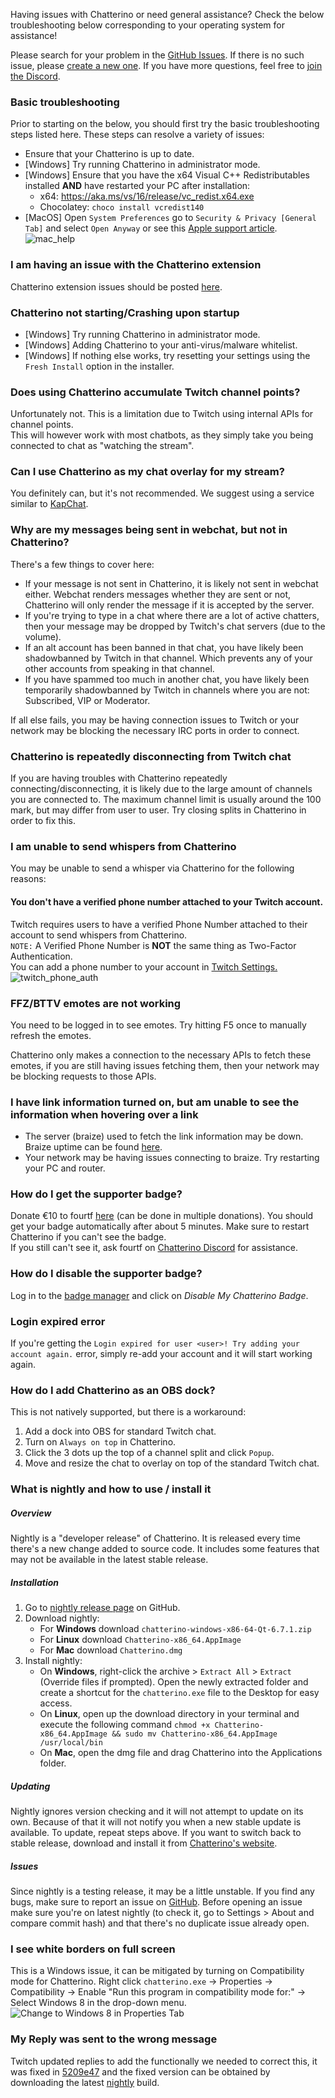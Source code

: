 Having issues with Chatterino or need general assistance? Check the below troubleshooting below corresponding to your operating system for assistance!

Please search for your problem in the [GitHub Issues][githubissues]. If there
is no such issue, please [create a new one][newissue]. If you have more
questions, feel free to [join the Discord](https://discord.gg/qq7DDxjste).

[githubissues]: https://github.com/Chatterino/chatterino2/issues?q=is%3Aissue+sort%3Aupdated-desc
[newissue]: https://github.com/Chatterino/chatterino2/issues/new/choose

### Basic troubleshooting

Prior to starting on the below, you should first try the basic troubleshooting steps listed here. These steps can resolve a variety of issues:

-   Ensure that your Chatterino is up to date.
-   [Windows] Try running Chatterino in administrator mode.
-   [Windows] Ensure that you have the x64 Visual C++ Redistributables installed **AND** have restarted your PC after installation:
    -   x64: <https://aka.ms/vs/16/release/vc_redist.x64.exe>
    -   Chocolatey: `choco install vcredist140`
-   [MacOS] Open `System Preferences` go to `Security & Privacy [General Tab]` and select `Open Anyway` or see this [Apple support article](https://support.apple.com/guide/mac-help/open-a-mac-app-from-an-unidentified-developer-mh40616/mac).
    ![mac_help](images/help/macOS_open_anyway.png)

### I am having an issue with the Chatterino extension

Chatterino extension issues should be posted [here](https://github.com/Chatterino/chatterino-browser-ext/issues/new).

### Chatterino not starting/Crashing upon startup

-   [Windows] Try running Chatterino in administrator mode.
-   [Windows] Adding Chatterino to your anti-virus/malware whitelist.
-   [Windows] If nothing else works, try resetting your settings using the `Fresh Install` option in the installer.

### Does using Chatterino accumulate Twitch channel points?

Unfortunately not. This is a limitation due to Twitch using internal APIs for channel points.<br>
This will however work with most chatbots, as they simply take you being connected to chat as "watching the stream".

### Can I use Chatterino as my chat overlay for my stream?

You definitely can, but it's not recommended. We suggest using a service similar to [KapChat](https://nightdev.com/kapchat).

### Why are my messages being sent in webchat, but not in Chatterino?

There's a few things to cover here:

-   If your message is not sent in Chatterino, it is likely not sent in webchat either. Webchat renders messages whether they are sent or not, Chatterino will only render the message if it is accepted by the server.
-   If you're trying to type in a chat where there are a lot of active chatters, then your message may be dropped by Twitch's chat servers (due to the volume).
-   If an alt account has been banned in that chat, you have likely been shadowbanned by Twitch in that channel. Which prevents any of your other accounts from speaking in that channel.
-   If you have spammed too much in another chat, you have likely been temporarily shadowbanned by Twitch in channels where you are not: Subscribed, VIP or Moderator.

If all else fails, you may be having connection issues to Twitch or your network may be blocking the necessary IRC ports in order to connect.

<!--### Chatterino is failing to connect to chat-->

### Chatterino is repeatedly disconnecting from Twitch chat

If you are having troubles with Chatterino repeatedly connecting/disconnecting, it is likely due to the large amount of channels you are connected to. The maximum channel limit is usually around the 100 mark, but may differ from user to user.
Try closing splits in Chatterino in order to fix this.

### I am unable to send whispers from Chatterino

You may be unable to send a whisper via Chatterino for the following reasons:

#### You don't have a verified phone number attached to your Twitch account.

Twitch requires users to have a verified Phone Number attached to their account to send whispers from Chatterino.  
`NOTE:` A Verified Phone Number is **NOT** the same thing as Two-Factor Authentication.  
You can add a phone number to your account in [Twitch Settings.](https://www.twitch.tv/settings/security)
![twitch_phone_auth](images/help/twitch_phone_auth.png)

### FFZ/BTTV emotes are not working

You need to be logged in to see emotes.
Try hitting F5 once to manually refresh the emotes.

Chatterino only makes a connection to the necessary APIs to fetch these emotes, if you are still having issues fetching them, then your network may be blocking requests to those APIs.

### I have link information turned on, but am unable to see the information when hovering over a link

-   The server (braize) used to fetch the link information may be down. Braize uptime can be found [here](https://braize.pajlada.com/chatterino/health/uptime).
-   Your network may be having issues connecting to braize. Try restarting your PC and router.

### How do I get the supporter badge?

Donate €10 to fourtf [here](https://streamelements.com/fourtf/tip) (can be done in multiple donations). You should get your badge automatically after about 5 minutes. Make sure to restart Chatterino if you can't see the badge.  
If you still can't see it, ask fourtf on [Chatterino Discord](https://discord.gg/qq7DDxjste) for assistance.

### How do I disable the supporter badge?

Log in to the [badge manager](https://manage.chatterino.com/) and click on _Disable My Chatterino Badge_.

### Login expired error

If you're getting the `Login expired for user <user>! Try adding your account again.` error, simply re-add your account and it will start working again.

### How do I add Chatterino as an OBS dock?

This is not natively supported, but there is a workaround:

1. Add a dock into OBS for standard Twitch chat.
2. Turn on `Always on top` in Chatterino.
3. Click the 3 dots up the top of a channel split and click `Popup`.
4. Move and resize the chat to overlay on top of the standard Twitch chat.

### What is nightly and how to use / install it

##### Overview

Nightly is a "developer release" of Chatterino. It is released every time there's a new change added to source code. It includes some features that may not be available in the latest stable release.

##### Installation

1. Go to [nightly release page](https://github.com/Chatterino/chatterino2/releases/tag/nightly-build) on GitHub.
1. Download nightly:
    - For **Windows** download `chatterino-windows-x86-64-Qt-6.7.1.zip `
    - For **Linux** download `Chatterino-x86_64.AppImage`
    - For **Mac** download `Chatterino.dmg`
1. Install nightly:
    - On **Windows**, right-click the archive > `Extract All` > `Extract` (Override files if prompted). Open the newly extracted folder and create a shortcut for the `chatterino.exe` file to the Desktop for easy access.
    - On **Linux**, open up the download directory in your terminal and execute the following command `chmod +x Chatterino-x86_64.AppImage && sudo mv Chatterino-x86_64.AppImage /usr/local/bin`
    - On **Mac**, open the dmg file and drag Chatterino into the Applications folder.

##### Updating

Nightly ignores version checking and it will not attempt to update on its own. Because of that it will not notify you when a new stable update is available. To update, repeat steps above. If you want to switch back to stable release, download and install it from [Chatterino's website](https://chatterino.com/#downloads).

##### Issues

Since nightly is a testing release, it may be a little unstable. If you find any bugs, make sure to report an issue on [GitHub](https://github.com/Chatterino/chatterino2/issues/new/choose). Before opening an issue make sure you're on latest nightly (to check it, go to Settings > About and compare commit hash) and that there's no duplicate issue already open.

### I see white borders on full screen

This is a Windows issue, it can be mitigated by turning on Compatibility mode for Chatterino. Right click `chatterino.exe` -> Properties -> Compatibility -> Enable "Run this program in compatibility mode for:" -> Select Windows 8 in the drop-down menu.
![Change to Windows 8 in Properties Tab](images/help/borders.png)

### My Reply was sent to the wrong message

Twitch updated replies to add the functionally we needed to correct this, it was fixed in [5209e47] and the fixed version can be obtained by downloading the latest [nightly][nightly] build.

[5209e47]: https://github.com/Chatterino/chatterino2/commit/5209e47df18d102925b9d59c79716cab8d89292c
[nightly]: ../Help/#what-is-nightly-and-how-to-use-install-it
